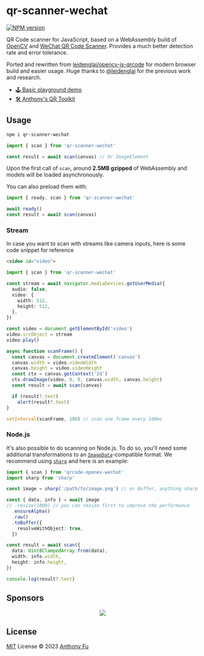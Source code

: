 # qr-scanner-wechat

[![NPM version](https://img.shields.io/npm/v/qr-scanner-wechat?color=a1b858&label=)](https://www.npmjs.com/package/qr-scanner-wechat)

QR Code scanner for JavaScript, based on a WebAssembly build of [OpenCV](https://opencv.org/) and [WeChat QR Code Scanner](https://docs.opencv.org/4.5.4/d5/d04/classcv_1_1wechat__qrcode_1_1WeChatQRCode.html). Provides a much better detection rate and error tolerance.

Ported and rewritten from [leidenglai/opencv-js-qrcode](https://github.com/leidenglai/opencv-js-qrcode) for modern browser build and easier usage. Huge thanks to [@leidenglai](https://github.com/leidenglai) for the previous work and research.

- [🕹️ Basic playground demo](https://qrcode-wechat.netlify.app/)
- [🛠️ Anthony's QR Toolkit](https://qrcode.antfu.me/#scan)

## Usage

```bash
npm i qr-scanner-wechat
```

```ts 
import { scan } from 'qr-scanner-wechat'

const result = await scan(canvas) // Or ImageElement
```

Upon the first call of `scan`, around **2.5MB gzipped** of WebAssembly and models will be loaded asynchronously.

You can also preload them with:

```ts 
import { ready, scan } from 'qr-scanner-wechat'

await ready()
const result = await scan(canvas)
```

### Stream

In case you want to scan with streams like camera inputs, here is some code snippet for reference

```html
<video id="video">
``` 

```ts
import { scan } from 'qr-scanner-wechat'

const stream = await navigator.mediaDevices.getUserMedia({
  audio: false,
  video: {
    width: 512,
    height: 512,
  },
})

const video = document.getElementById('video')
video.srcObject = stream
video.play()

async function scanFrame() {
  const canvas = document.createElement('canvas')
  canvas.width = video.videoWidth
  canvas.height = video.videoHeight
  const ctx = canvas.getContext('2d')
  ctx.drawImage(video, 0, 0, canvas.width, canvas.height)
  const result = await scan(canvas)

  if (result?.text)
    alert(result?.text)
}

setInterval(scanFrame, 100) // scan one frame every 100ms
```

### Node.js

It's also possible to do scanning on Node.js. To do so, you'll need some additional transformations to an [`ImageData`](https://developer.mozilla.org/en-US/docs/Web/API/ImageData)-compatible format. We recommend using [`sharp`](https://github.com/lovell/sharp) and here is an example:

```ts
import { scan } from 'qrcode-openev-wechat'
import sharp from 'sharp'

const image = sharp('/path/to/image.png') // or Buffer, anything sharp supports

const { data, info } = await image
// .resize(1000) // you can resize first to improve the performance
  .ensureAlpha()
  .raw()
  .toBuffer({
    resolveWithObject: true,
  })

const result = await scan({
  data: Uint8ClampedArray.from(data),
  width: info.width,
  height: info.height,
})

console.log(result?.text)
```

## Sponsors

<p align="center">
  <a href="https://cdn.jsdelivr.net/gh/antfu/static/sponsors.svg">
    <img src='https://cdn.jsdelivr.net/gh/antfu/static/sponsors.svg'/>
  </a>
</p>

## License

[MIT](./LICENSE) License © 2023 [Anthony Fu](https://github.com/antfu)
